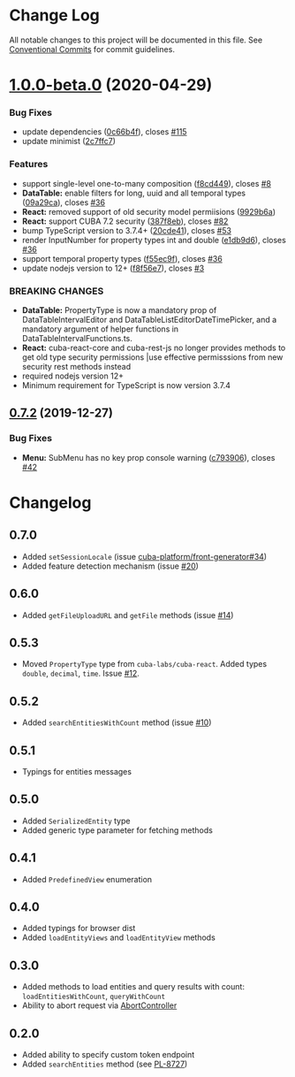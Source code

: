 # Change Log

All notable changes to this project will be documented in this file.
See [Conventional Commits](https://conventionalcommits.org) for commit guidelines.

# [1.0.0-beta.0](https://github.com/cuba-platform/frontend/tree/master/packages/cuba-rest-js/compare/@cuba-platform/rest@0.7.4...@cuba-platform/rest@1.0.0-beta.0) (2020-04-29)


### Bug Fixes

* update dependencies ([0c66b4f](https://github.com/cuba-platform/frontend/tree/master/packages/cuba-rest-js/commit/0c66b4f5db14829afa0bf54ede710e85417e44bd)), closes [#115](https://github.com/cuba-platform/frontend/tree/master/packages/cuba-rest-js/issues/115)
* update minimist ([2c7ffc7](https://github.com/cuba-platform/frontend/tree/master/packages/cuba-rest-js/commit/2c7ffc788cf058c9f5305e5702932bcdd25e0fc6))


### Features

* support single-level one-to-many composition ([f8cd449](https://github.com/cuba-platform/frontend/tree/master/packages/cuba-rest-js/commit/f8cd44988307af807ba846d00720e63db605f147)), closes [#8](https://github.com/cuba-platform/frontend/tree/master/packages/cuba-rest-js/issues/8)
* **DataTable:** enable filters for long, uuid and all temporal types ([09a29ca](https://github.com/cuba-platform/frontend/tree/master/packages/cuba-rest-js/commit/09a29ca9df9e641b5f7a9f9bf8efe73ebcb2b2aa)), closes [#36](https://github.com/cuba-platform/frontend/tree/master/packages/cuba-rest-js/issues/36)
* **React:** removed support of old security model permiisions ([9929b6a](https://github.com/cuba-platform/frontend/tree/master/packages/cuba-rest-js/commit/9929b6ad18f3370c648b198149d1216afb6f1a6d))
* **React:** support CUBA 7.2 security ([387f8eb](https://github.com/cuba-platform/frontend/tree/master/packages/cuba-rest-js/commit/387f8eb1eedfb3c52bad56c7330b1e3612cd6897)), closes [#82](https://github.com/cuba-platform/frontend/tree/master/packages/cuba-rest-js/issues/82)
* bump TypeScript version to 3.7.4+ ([20cde41](https://github.com/cuba-platform/frontend/tree/master/packages/cuba-rest-js/commit/20cde41a378addbf09dd4ddf1077fc481bd75a43)), closes [#53](https://github.com/cuba-platform/frontend/tree/master/packages/cuba-rest-js/issues/53)
* render InputNumber for property types int and double ([e1db9d6](https://github.com/cuba-platform/frontend/tree/master/packages/cuba-rest-js/commit/e1db9d60b31e8bd0005e0094e48e95c056dfa960)), closes [#36](https://github.com/cuba-platform/frontend/tree/master/packages/cuba-rest-js/issues/36)
* support temporal property types ([f55ec9f](https://github.com/cuba-platform/frontend/tree/master/packages/cuba-rest-js/commit/f55ec9f7c558ef82a4b6699511a2045f9058f949)), closes [#36](https://github.com/cuba-platform/frontend/tree/master/packages/cuba-rest-js/issues/36)
* update nodejs version to 12+ ([f8f56e7](https://github.com/cuba-platform/frontend/tree/master/packages/cuba-rest-js/commit/f8f56e76f679bd6ddeeb0a96842c3be6d7acb0f2)), closes [#3](https://github.com/cuba-platform/frontend/tree/master/packages/cuba-rest-js/issues/3)


### BREAKING CHANGES

* **DataTable:** PropertyType is now a mandatory prop of DataTableIntervalEditor and
DataTableListEditorDateTimePicker, and a mandatory argument of helper functions
in DataTableIntervalFunctions.ts.
* **React:** cuba-react-core and cuba-rest-js no longer provides methods to get old type security permissions
|use effective permisssions from new security rest methods instead
* required nodejs version 12+
* Minimum requirement for TypeScript is now version 3.7.4





## [0.7.2](https://github.com/cuba-platform/frontend/tree/master/packages/cuba-rest-js/compare/@cuba-platform/rest@0.7.1...@cuba-platform/rest@0.7.2) (2019-12-27)


### Bug Fixes

* **Menu:** SubMenu has no key prop console warning ([c793906](https://github.com/cuba-platform/frontend/tree/master/packages/cuba-rest-js/commit/c7939064cdca2f49e3fe3dc0316c533b3367f729)), closes [#42](https://github.com/cuba-platform/frontend/tree/master/packages/cuba-rest-js/issues/42)





# Changelog
## 0.7.0
- Added `setSessionLocale` (issue [cuba-platform/front-generator#34](https://github.com/cuba-platform/front-generator/issues/34))
- Added feature detection mechanism (issue [#20](https://github.com/cuba-platform/cuba-rest-js/issues/20))
## 0.6.0
- Added `getFileUploadURL` and `getFile` methods (issue [#14](https://github.com/cuba-platform/cuba-rest-js/issues/14)) 
## 0.5.3
- Moved `PropertyType` type from `cuba-labs/cuba-react`. Added types `double`, `decimal`, `time`. Issue [#12](https://github.com/cuba-platform/cuba-rest-js/issues/12). 
## 0.5.2
- Added `searchEntitiesWithCount` method (issue [#10](https://github.com/cuba-platform/cuba-rest-js/issues/10))
## 0.5.1
- Typings for entities messages
## 0.5.0
- Added `SerializedEntity` type
- Added generic type parameter for fetching methods
## 0.4.1
- Added `PredefinedView` enumeration
## 0.4.0
- Added typings for browser dist
- Added `loadEntityViews` and `loadEntityView` methods
## 0.3.0
- Added methods to load entities and query results with count: `loadEntitiesWithCount`, `queryWithCount`
- Ability to abort request via [AbortController](https://developer.mozilla.org/en-US/docs/Web/API/AbortController)
## 0.2.0
- Added ability to specify custom token endpoint
- Added `searchEntities` method (see [PL-8727](https://youtrack.cuba-platform.com/issue/PL-8727))
